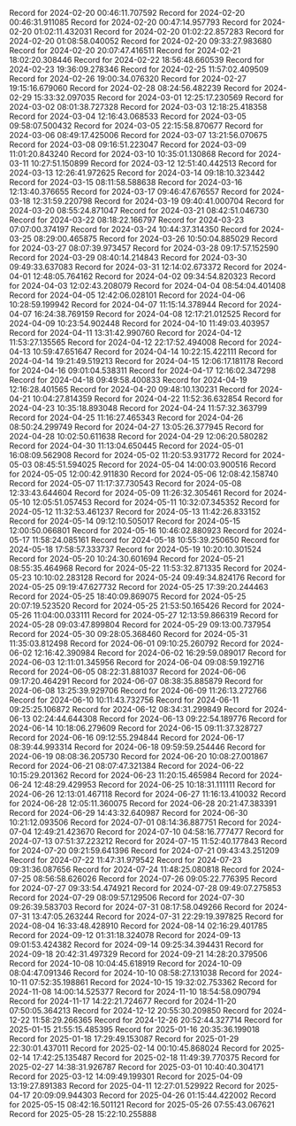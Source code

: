 
Record for 2024-02-20 00:46:11.707592
Record for 2024-02-20 00:46:31.911085
Record for 2024-02-20 00:47:14.957793
Record for 2024-02-20 01:02:11.432031
Record for 2024-02-20 01:02:22.857283
Record for 2024-02-20 01:08:58.040052
Record for 2024-02-20 09:33:27.983680
Record for 2024-02-20 20:07:47.416511
Record for 2024-02-21 18:02:20.308446
Record for 2024-02-22 18:56:48.660539
Record for 2024-02-23 19:36:09.278346
Record for 2024-02-25 11:57:02.409509
Record for 2024-02-26 19:00:34.076320
Record for 2024-02-27 19:15:16.679060
Record for 2024-02-28 08:24:56.482239
Record for 2024-02-29 15:33:32.097035
Record for 2024-03-01 12:25:17.230569
Record for 2024-03-02 08:01:38.727328
Record for 2024-03-03 12:18:25.418358
Record for 2024-03-04 12:16:43.068533
Record for 2024-03-05 09:58:07.500432
Record for 2024-03-05 22:15:58.870677
Record for 2024-03-06 08:49:17.425006
Record for 2024-03-07 13:21:56.070675
Record for 2024-03-08 09:16:51.223047
Record for 2024-03-09 11:01:20.843240
Record for 2024-03-10 10:35:01.130868
Record for 2024-03-11 10:27:51.150899
Record for 2024-03-12 12:51:40.442513
Record for 2024-03-13 12:26:41.972625
Record for 2024-03-14 09:18:10.323442
Record for 2024-03-15 08:11:58.588638
Record for 2024-03-16 12:13:40.376655
Record for 2024-03-17 09:46:47.676557
Record for 2024-03-18 12:31:59.220798
Record for 2024-03-19 09:40:41.000704
Record for 2024-03-20 08:55:24.871047
Record for 2024-03-21 08:42:51.046730
Record for 2024-03-22 08:18:22.166797
Record for 2024-03-23 07:07:00.374197
Record for 2024-03-24 10:44:37.314350
Record for 2024-03-25 08:29:00.465875
Record for 2024-03-26 10:50:04.885029
Record for 2024-03-27 08:07:39.973457
Record for 2024-03-28 09:17:57.152590
Record for 2024-03-29 08:40:14.214843
Record for 2024-03-30 09:49:33.637083
Record for 2024-03-31 12:14:02.673372
Record for 2024-04-01 12:48:05.764162
Record for 2024-04-02 09:34:54.820323
Record for 2024-04-03 12:02:43.208079
Record for 2024-04-04 08:54:04.401408
Record for 2024-04-05 12:42:06.028101
Record for 2024-04-06 10:28:59.199942
Record for 2024-04-07 11:15:14.378944
Record for 2024-04-07 16:24:38.769159
Record for 2024-04-08 12:17:21.012525
Record for 2024-04-09 10:23:54.902448
Record for 2024-04-10 11:49:03.403957
Record for 2024-04-11 13:31:42.990760
Record for 2024-04-12 11:53:27.135565
Record for 2024-04-12 22:17:52.494008
Record for 2024-04-13 10:59:47.651647
Record for 2024-04-14 10:22:15.422111
Record for 2024-04-14 19:21:49.519213
Record for 2024-04-15 12:06:17.181178
Record for 2024-04-16 09:01:04.538311
Record for 2024-04-17 12:16:02.347298
Record for 2024-04-18 09:49:58.400833
Record for 2024-04-19 12:16:28.401565
Record for 2024-04-20 09:48:10.130231
Record for 2024-04-21 10:04:27.814359
Record for 2024-04-22 11:52:36.632854
Record for 2024-04-23 10:35:18.893048
Record for 2024-04-24 11:57:32.363799
Record for 2024-04-25 11:16:27.465343
Record for 2024-04-26 08:50:24.299749
Record for 2024-04-27 13:05:26.377945
Record for 2024-04-28 10:02:50.611638
Record for 2024-04-29 12:06:20.580282
Record for 2024-04-30 11:13:04.650445
Record for 2024-05-01 16:08:09.562908
Record for 2024-05-02 11:20:53.931772
Record for 2024-05-03 08:45:51.594025
Record for 2024-05-04 14:00:03.900516
Record for 2024-05-05 12:00:42.911830
Record for 2024-05-06 12:08:42.158740
Record for 2024-05-07 11:17:37.730543
Record for 2024-05-08 12:33:43.644604
Record for 2024-05-09 11:26:32.305461
Record for 2024-05-10 12:05:51.057453
Record for 2024-05-11 10:32:07.345352
Record for 2024-05-12 11:32:53.461237
Record for 2024-05-13 11:42:26.833152
Record for 2024-05-14 09:12:10.505017
Record for 2024-05-15 12:00:50.066801
Record for 2024-05-16 10:46:02.880923
Record for 2024-05-17 11:58:24.085161
Record for 2024-05-18 10:55:39.250650
Record for 2024-05-18 17:58:57.333737
Record for 2024-05-19 10:20:10.301524
Record for 2024-05-20 10:24:30.601694
Record for 2024-05-21 08:55:35.464968
Record for 2024-05-22 11:53:32.871335
Record for 2024-05-23 10:10:02.283128
Record for 2024-05-24 09:49:34.824176
Record for 2024-05-25 09:19:47.627732
Record for 2024-05-25 17:39:20.244463
Record for 2024-05-25 18:40:09.869075
Record for 2024-05-25 20:07:19.523520
Record for 2024-05-25 21:53:50.165426
Record for 2024-05-26 11:04:00.033111
Record for 2024-05-27 12:13:59.866319
Record for 2024-05-28 09:03:47.899804
Record for 2024-05-29 09:13:00.737954
Record for 2024-05-30 09:28:05.368460
Record for 2024-05-31 11:35:03.812498
Record for 2024-06-01 09:10:25.260792
Record for 2024-06-02 12:16:42.390984
Record for 2024-06-02 16:29:59.089017
Record for 2024-06-03 12:11:01.345956
Record for 2024-06-04 09:08:59.192716
Record for 2024-06-05 08:22:31.881037
Record for 2024-06-06 09:17:20.464291
Record for 2024-06-07 08:38:35.885879
Record for 2024-06-08 13:25:39.929706
Record for 2024-06-09 11:26:13.272766
Record for 2024-06-10 10:11:43.732756
Record for 2024-06-11 09:25:25.106872
Record for 2024-06-12 08:34:31.299849
Record for 2024-06-13 02:24:44.644308
Record for 2024-06-13 09:22:54.189776
Record for 2024-06-14 10:18:06.279609
Record for 2024-06-15 09:11:37.328727
Record for 2024-06-16 09:12:55.294844
Record for 2024-06-17 08:39:44.993314
Record for 2024-06-18 09:59:59.254446
Record for 2024-06-19 08:08:36.205730
Record for 2024-06-20 10:08:27.001867
Record for 2024-06-21 08:07:47.321384
Record for 2024-06-22 10:15:29.201362
Record for 2024-06-23 11:20:15.465984
Record for 2024-06-24 12:48:29.429953
Record for 2024-06-25 10:18:31.111111
Record for 2024-06-26 12:13:01.467118
Record for 2024-06-27 11:16:13.410032
Record for 2024-06-28 12:05:11.360075
Record for 2024-06-28 20:21:47.383391
Record for 2024-06-29 14:43:32.640987
Record for 2024-06-30 10:21:12.093506
Record for 2024-07-01 08:14:36.887751
Record for 2024-07-04 12:49:21.423670
Record for 2024-07-10 04:58:16.777477
Record for 2024-07-13 07:51:37.223212
Record for 2024-07-15 11:52:40.177843
Record for 2024-07-20 09:21:59.641396
Record for 2024-07-21 09:43:43.251209
Record for 2024-07-22 11:47:31.979542
Record for 2024-07-23 09:31:36.087656
Record for 2024-07-24 11:48:25.080818
Record for 2024-07-25 08:56:58.626026
Record for 2024-07-26 09:05:22.776395
Record for 2024-07-27 09:33:54.474921
Record for 2024-07-28 09:49:07.275853
Record for 2024-07-29 08:09:57.129506
Record for 2024-07-30 09:26:39.583703
Record for 2024-07-31 08:17:58.049266
Record for 2024-07-31 13:47:05.263244
Record for 2024-07-31 22:29:19.397825
Record for 2024-08-04 16:33:48.428910
Record for 2024-08-14 02:16:29.401785
Record for 2024-09-12 01:31:18.324078
Record for 2024-09-13 09:01:53.424382
Record for 2024-09-14 09:25:34.394431
Record for 2024-09-18 20:42:31.497329
Record for 2024-09-21 14:28:20.379506
Record for 2024-10-08 10:04:45.618919
Record for 2024-10-09 08:04:47.091346
Record for 2024-10-10 08:58:27.131038
Record for 2024-10-11 07:52:35.198861
Record for 2024-10-15 19:32:02.753362
Record for 2024-11-08 14:00:14.525377
Record for 2024-11-10 18:54:58.090794
Record for 2024-11-17 14:22:21.724677
Record for 2024-11-20 07:50:05.364213
Record for 2024-12-12 20:55:30.209850
Record for 2024-12-22 11:58:29.266365
Record for 2024-12-26 20:52:44.327714
Record for 2025-01-15 21:55:15.485395
Record for 2025-01-16 20:35:36.199018
Record for 2025-01-18 17:29:49.153087
Record for 2025-01-29 22:30:01.437011
Record for 2025-02-14 00:10:45.868024
Record for 2025-02-14 17:42:25.135487
Record for 2025-02-18 11:49:39.770375
Record for 2025-02-27 14:38:31.926787
Record for 2025-03-01 10:40:40.304171
Record for 2025-03-12 14:09:49.199301
Record for 2025-04-09 13:19:27.891383
Record for 2025-04-11 12:27:01.529922
Record for 2025-04-17 20:09:09.944303
Record for 2025-04-26 01:15:44.422002
Record for 2025-05-15 08:42:16.501121
Record for 2025-05-26 07:55:43.067621
Record for 2025-05-28 15:22:10.255888